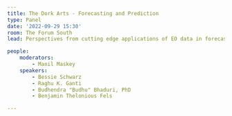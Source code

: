 ```yaml
---
title: The Dork Arts - Forecasting and Prediction
type: Panel
date: '2022-09-29 15:30'
room: The Forum South
lead: Perspectives from cutting edge applications of EO data in forecasting and prediction.

people:
    moderators: 
        - Manil Maskey
    speakers:
        - Bessie Schwarz
        - Raghu K. Ganti
        - Budhendra "Budhu" Bhaduri, PhD
        - Benjamin Thelonious Fels

---
```

